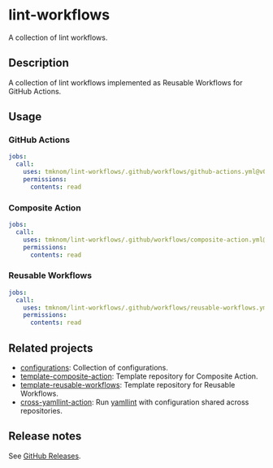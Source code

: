 # lint-workflows

A collection of lint workflows.

## Description

A collection of lint workflows implemented as Reusable Workflows for GitHub Actions.

## Usage

### GitHub Actions

```yaml
jobs:
  call:
    uses: tmknom/lint-workflows/.github/workflows/github-actions.yml@v0
    permissions:
      contents: read
```

### Composite Action

```yaml
jobs:
  call:
    uses: tmknom/lint-workflows/.github/workflows/composite-action.yml@v0
    permissions:
      contents: read
```

### Reusable Workflows

```yaml
jobs:
  call:
    uses: tmknom/lint-workflows/.github/workflows/reusable-workflows.yml@v0
    permissions:
      contents: read
```

## Related projects

- [configurations](https://github.com/tmknom/configurations): Collection of configurations.
- [template-composite-action](https://github.com/tmknom/template-composite-action): Template repository for Composite Action.
- [template-reusable-workflows](https://github.com/tmknom/template-reusable-workflows): Template repository for Reusable Workflows.
- [cross-yamllint-action](https://github.com/tmknom/cross-yamllint-action): Run [yamllint][yamllint] with configuration shared across repositories.

## Release notes

See [GitHub Releases][releases].

[yamllint]: https://github.com/adrienverge/yamllint
[releases]: https://github.com/tmknom/lint-workflows/releases
